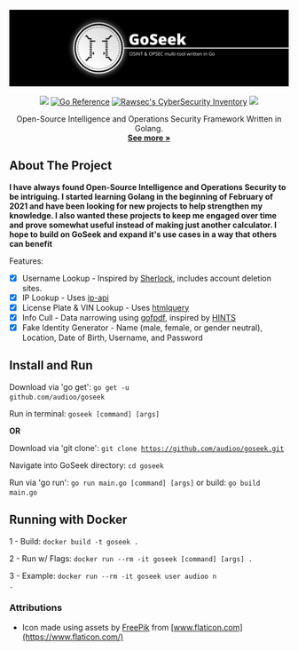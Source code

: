 <!-- PROJECT LOGO -->
<p align="center">
  <a href="">
    <img src="./assets/gban.png" alt="Logo">
  </a>
  <p align=center>
    <a target="_blank" href="https://goreportcard.com/report/github.com/audioo/goseek" title="report"><img src="https://goreportcard.com/badge/github.com/audioo/goseek"></a>
    <a href="https://pkg.go.dev/github.com/audioo/goseek"><img src="https://pkg.go.dev/badge/github.com/audioo/goseek.svg" alt="Go Reference"></a>
    <a href="https://inventory.raw.pm/"><img src="https://inventory.raw.pm/img/badges/Rawsec-inventoried-FF5050_flat.svg" alt="Rawsec&#39;s CyberSecurity Inventory"></a>
    <a target="_blank" href="#" title="VERSION"><img src="https://img.shields.io/badge/Version-0.6.2-blue.svg"></a>
  </p>
  <p align="center">
    Open-Source Intelligence and Operations Security Framework Written in Golang.
    <br />
    <a href="https://audioo.github.io/goseek"><strong>See more »</strong></a>
    <br />
</p>


<!-- ABOUT THE PROJECT -->
## About The Project

**I have always found Open-Source Intelligence and Operations Security to be intriguing. I started learning Golang in the beginning of February of 2021 and have been looking for new projects to help strengthen my knowledge. I also wanted these projects to keep me engaged over time and prove somewhat useful instead of making just another calculator. I hope to build on GoSeek and expand it's use cases in a way that others can benefit**

Features:

- [x] Username Lookup - Inspired by [Sherlock](https://github.com/sherlock-project/sherlock), includes account deletion sites.
- [x] IP Lookup - Uses [ip-api](https://ip-api.com/)
- [x] License Plate & VIN Lookup - Uses [htmlquery](https://github.com/antchfx/htmlquery)
- [x] Info Cull - Data narrowing using [gofpdf](https://github.com/jung-kurt/gofpdf), inspired by [HINTS](https://github.com/jadekeys/hints)
- [x] Fake Identity Generator - Name (male, female, or gender neutral), Location, Date of Birth, Username, and Password 

<!-- USAGE EXAMPLES -->
## Install and Run

Download via 'go get':
<code>go get -u github.com/audioo/goseek</code>

Run in terminal:
<code>goseek [command] [args]</code>

**OR**

Download via 'git clone':
<code>git clone https://github.com/audioo/goseek.git</code>

Navigate into GoSeek directory:
<code>cd goseek</code>

Run via 'go run': <code>go run main.go [command] [args]</code>
or build: <code>go build main.go</code>

## Running with Docker
1 - Build: <code>docker build -t goseek . </code>

2 - Run w/ Flags: <code>docker run --rm -it goseek [command] [args] . </code>

3 - Example: <code>docker run --rm -it goseek user audioo n .</code>

### Attributions

- Icon made using assets by [FreePik](https://www.freepik.com) from [www.flaticon.com](https://www.flaticon.com/)